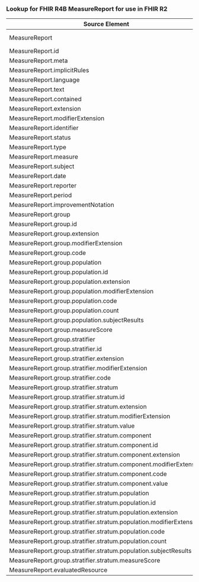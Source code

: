 ### Lookup for FHIR R4B MeasureReport for use in FHIR R2

| Source Element | Usage | Target |
| -------------- | ----- | ------ |
| MeasureReport | UseExtension | http://hl7.org/fhir/4.3/StructureDefinition/extension-MeasureReport |
| MeasureReport.id | UseExtensionFromAncestor | - |
| MeasureReport.meta | UseExtensionFromAncestor | - |
| MeasureReport.implicitRules | UseExtensionFromAncestor | - |
| MeasureReport.language | UseExtensionFromAncestor | - |
| MeasureReport.text | UseExtensionFromAncestor | - |
| MeasureReport.contained | UseExtensionFromAncestor | - |
| MeasureReport.extension | UseExtensionFromAncestor | - |
| MeasureReport.modifierExtension | UseExtensionFromAncestor | - |
| MeasureReport.identifier | UseExtensionFromAncestor | - |
| MeasureReport.status | UseExtensionFromAncestor | - |
| MeasureReport.type | UseExtensionFromAncestor | - |
| MeasureReport.measure | UseExtensionFromAncestor | - |
| MeasureReport.subject | UseExtensionFromAncestor | - |
| MeasureReport.date | UseExtensionFromAncestor | - |
| MeasureReport.reporter | UseExtensionFromAncestor | - |
| MeasureReport.period | UseExtensionFromAncestor | - |
| MeasureReport.improvementNotation | UseExtensionFromAncestor | - |
| MeasureReport.group | UseExtensionFromAncestor | - |
| MeasureReport.group.id | UseExtensionFromAncestor | - |
| MeasureReport.group.extension | UseExtensionFromAncestor | - |
| MeasureReport.group.modifierExtension | UseExtensionFromAncestor | - |
| MeasureReport.group.code | UseExtensionFromAncestor | - |
| MeasureReport.group.population | UseExtensionFromAncestor | - |
| MeasureReport.group.population.id | UseExtensionFromAncestor | - |
| MeasureReport.group.population.extension | UseExtensionFromAncestor | - |
| MeasureReport.group.population.modifierExtension | UseExtensionFromAncestor | - |
| MeasureReport.group.population.code | UseExtensionFromAncestor | - |
| MeasureReport.group.population.count | UseExtensionFromAncestor | - |
| MeasureReport.group.population.subjectResults | UseExtensionFromAncestor | - |
| MeasureReport.group.measureScore | UseExtensionFromAncestor | - |
| MeasureReport.group.stratifier | UseExtensionFromAncestor | - |
| MeasureReport.group.stratifier.id | UseExtensionFromAncestor | - |
| MeasureReport.group.stratifier.extension | UseExtensionFromAncestor | - |
| MeasureReport.group.stratifier.modifierExtension | UseExtensionFromAncestor | - |
| MeasureReport.group.stratifier.code | UseExtensionFromAncestor | - |
| MeasureReport.group.stratifier.stratum | UseExtensionFromAncestor | - |
| MeasureReport.group.stratifier.stratum.id | UseExtensionFromAncestor | - |
| MeasureReport.group.stratifier.stratum.extension | UseExtensionFromAncestor | - |
| MeasureReport.group.stratifier.stratum.modifierExtension | UseExtensionFromAncestor | - |
| MeasureReport.group.stratifier.stratum.value | UseExtensionFromAncestor | - |
| MeasureReport.group.stratifier.stratum.component | UseExtensionFromAncestor | - |
| MeasureReport.group.stratifier.stratum.component.id | UseExtensionFromAncestor | - |
| MeasureReport.group.stratifier.stratum.component.extension | UseExtensionFromAncestor | - |
| MeasureReport.group.stratifier.stratum.component.modifierExtension | UseExtensionFromAncestor | - |
| MeasureReport.group.stratifier.stratum.component.code | UseExtensionFromAncestor | - |
| MeasureReport.group.stratifier.stratum.component.value | UseExtensionFromAncestor | - |
| MeasureReport.group.stratifier.stratum.population | UseExtensionFromAncestor | - |
| MeasureReport.group.stratifier.stratum.population.id | UseExtensionFromAncestor | - |
| MeasureReport.group.stratifier.stratum.population.extension | UseExtensionFromAncestor | - |
| MeasureReport.group.stratifier.stratum.population.modifierExtension | UseExtensionFromAncestor | - |
| MeasureReport.group.stratifier.stratum.population.code | UseExtensionFromAncestor | - |
| MeasureReport.group.stratifier.stratum.population.count | UseExtensionFromAncestor | - |
| MeasureReport.group.stratifier.stratum.population.subjectResults | UseExtensionFromAncestor | - |
| MeasureReport.group.stratifier.stratum.measureScore | UseExtensionFromAncestor | - |
| MeasureReport.evaluatedResource | UseExtensionFromAncestor | - |
